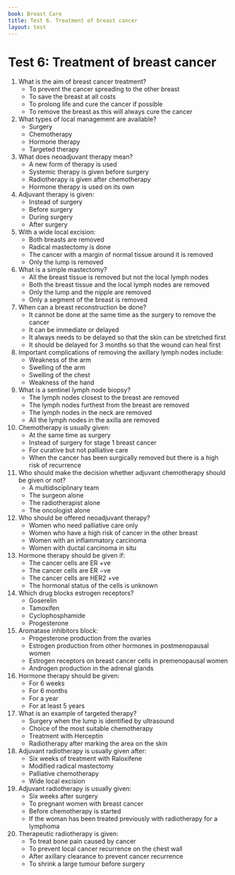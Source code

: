 ```yaml
---
book: Breast Care
title: Test 6. Treatment of breast cancer
layout: test
---
```


# Test 6: Treatment of breast cancer

1.	What is the aim of breast cancer treatment?
	*	To prevent the cancer spreading to the other breast
	*	To save the breast at all costs
	*	To prolong life and cure the cancer if possible
	*	To remove the breast as this will always cure the cancer
2.	What types of local management are available?
	*	Surgery
	*	Chemotherapy
	*	Hormone therapy
	*	Targeted therapy
3.	What does neoadjuvant therapy mean?
	*	A new form of therapy is used
	*	Systemic therapy is given before surgery
	*	Radiotherapy is given after chemotherapy
	*	Hormone therapy is used on its own
4.	Adjuvant therapy is given:
	*	Instead of surgery
	*	Before surgery
	*	During surgery
	*	After surgery
5.	With a wide local excision:
	*	Both breasts are removed
	*	Radical mastectomy is done
	*	The cancer with a margin of normal tissue around it is removed
	*	Only the lump is removed
6.	What is a simple mastectomy?
	*	All the breast tissue is removed but not the local lymph nodes
	*	Both the breast tissue and the local lymph nodes are removed
	*	Only the lump and the nipple are removed
	*	Only a segment of the breast is removed
7.	When can a breast reconstruction be done?
	*	It cannot be done at the same time as the surgery to remove the cancer
	*	It can be immediate or delayed
	*	It always needs to be delayed so that the skin can be stretched first
	*	It should be delayed for 3 months so that the wound can heal first
8.	Important complications of removing the axillary lymph nodes include:
	*	Weakness of the arm
	*	Swelling of the arm
	*	Swelling of the chest
	*	Weakness of the hand
9.	What is a sentinel lymph node biopsy?
	*	The lymph nodes closest to the breast are removed
	*	The lymph nodes furthest from the breast are removed
	*	The lymph nodes in the neck are removed
	*	All the lymph nodes in the axilla are removed
10.	Chemotherapy is usually given:
	*	At the same time as surgery
	*	Instead of surgery for stage 1 breast cancer
	*	For curative but not palliative care
	*	When the cancer has been surgically removed but there is a high risk of recurrence
11.	Who should make the decision whether adjuvant chemotherapy should be given or not?
	*	A multidisciplinary team
	*	The surgeon alone
	*	The radiotherapist alone
	*	The oncologist alone
12.	Who should be offered neoadjuvant therapy?
	*	Women who need palliative care only
	*	Women who have a high risk of cancer in the other breast
	*	Women with an inflammatory carcinoma
	*	Women with ductal carcinoma in situ
13.	Hormone therapy should be given if:
	*	The cancer cells are ER +ve
	*	The cancer cells are ER −ve
	*	The cancer cells are HER2 +ve
	*	The hormonal status of the cells is unknown
14.	Which drug blocks estrogen receptors?
	*	Goserelin
	*	Tamoxifen
	*	Cyclophosphamide
	*	Progesterone
15.	Aromatase inhibitors block:
	*	Progesterone production from the ovaries
	*	Estrogen production from other hormones in postmenopausal women
	*	Estrogen receptors on breast cancer cells in premenopausal women
	*	Androgen production in the adrenal glands
16.	Hormone therapy should be given:
	*	For 6 weeks
	*	For 6 months
	*	For a year
	*	For at least 5 years
17.	What is an example of targeted therapy?
	*	Surgery when the lump is identified by ultrasound
	*	Choice of the most suitable chemotherapy
	*	Treatment with Herceptin
	*	Radiotherapy after marking the area on the skin
18.	Adjuvant radiotherapy is usually given after:
	*	Six weeks of treatment with Raloxifene
	*	Modified radical mastectomy
	*	Palliative chemotherapy
	*	Wide local excision
19.	Adjuvant radiotherapy is usually given:
	*	Six weeks after surgery
	*	To pregnant women with breast cancer
	*	Before chemotherapy is started
	*	If the woman has been treated previously with radiotherapy for a lymphoma
20.	Therapeutic radiotherapy is given:
	*	To treat bone pain caused by cancer
	*	To prevent local cancer recurrence on the chest wall
	*	After axillary clearance to prevent cancer recurrence
	*	To shrink a large tumour before surgery
